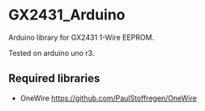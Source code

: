 # GX2431_Arduino
Arduino library for GX2431 1-Wire EEPROM.

Tested on arduino uno r3.

## Required libraries
* OneWire <https://github.com/PaulStoffregen/OneWire>
